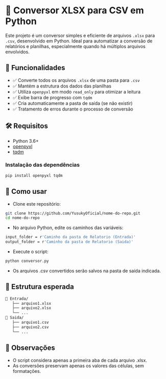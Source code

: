 # 🧾 Conversor XLSX para CSV em Python

Este projeto é um conversor simples e eficiente de arquivos `.xlsx` para `.csv`, desenvolvido em Python. Ideal para automatizar a conversão de relatórios e planilhas, especialmente quando há múltiplos arquivos envolvidos.

## 🚀 Funcionalidades

- ✅ Converte todos os arquivos `.xlsx` de uma pasta para `.csv`
- ✅ Mantém a estrutura dos dados das planilhas
- ✅ Utiliza `openpyxl` em modo `read_only` para otimizar a leitura
- ✅ Exibe barra de progresso com `tqdm`
- ✅ Cria automaticamente a pasta de saída (se não existir)
- ✅ Tratamento de erros durante o processo de conversão

## 🛠️ Requisitos

- Python 3.6+
- [openpyxl](https://pypi.org/project/openpyxl/)
- [tqdm](https://pypi.org/project/tqdm/)

### Instalação das dependências

```bash
pip install openpyxl tqdm
```

## 📂 Como usar
- Clone este repositório:

```bash
git clone https://github.com/YusukyOficial/nome-do-repo.git
cd nome-do-repo
```

- No arquivo Python, edite os caminhos das variáveis:

```bash
input_folder = r'Caminho da pasta de Relatorio (Entrada)'
output_folder = r'Caminho da pasta de Relatorio (Saida)'
```

- Execute o script:

``` bash
python conversor.py
```

- Os arquivos .csv convertidos serão salvos na pasta de saída indicada.

## 📁 Estrutura esperada

```bash
📂 Entrada/
   ├── arquivo1.xlsx
   ├── arquivo2.xlsx
   └── ...
📂 Saida/
   ├── arquivo1.csv
   ├── arquivo2.csv
   └── ...
```

## 🧠 Observações

- O script considera apenas a primeira aba de cada arquivo .xlsx.
- As conversões preservam apenas os valores das células, sem formatações.
